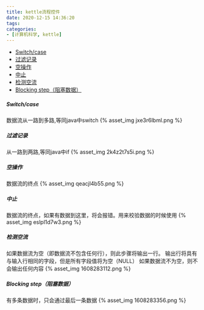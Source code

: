```yaml
---
title: kettle流程控件
date: 2020-12-15 14:36:20
tags:
categories:
- [计算机科学, kettle]
---
```


- [Switch/case](#Switch/case)
- [过滤记录](#过滤记录)
- [空操作](#空操作)
- [中止](#中止)
- [检测空流](#检测空流)
- [Blocking step（阻塞数据）](#Blocking+step（阻塞数据）)

##### Switch/case
数据流从一路到多路,等同java中switch
{% asset_img jxe3r6lbml.png %}

##### 过滤记录
从一路到两路,等同java中if
{% asset_img 2k4z2t7s5i.png %}

##### 空操作
数据流的终点
{% asset_img qeacjl4b55.png %}

##### 中止
数据流的终点，如果有数据到这里，将会报错。用来校验数据的时候使用
{% asset_img eslpl1d7w3.png %}

##### 检测空流
如果数据流为空（即数据流不包含任何行），则此步骤将输出一行。 输出行将具有与输入行相同的字段，但是所有字段值将为空（NULL）
如果数据流不为空，则不会输出任何内容
{% asset_img 1608283112.png %}

##### Blocking step（阻塞数据）
有多条数据时，只会通过最后一条数据
{% asset_img 1608283356.png %}

